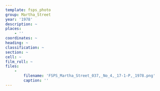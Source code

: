 ```yaml
---
template: fsps_photo
group: Martha_Street
year: '1978'
description: ~
places:
    - ''
coordinates: ~
heading: ~
classification: ~
section: ~
cell: ~
film_roll: ~
files:
    -
        filename: 'FSPS_Martha_Street_037,_No_4,_17-1-P,_1978.png'
        caption: ''
---
```

